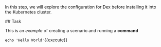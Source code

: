 In this step, we will explore the configuration for Dex before installing it
into the Kubernetes cluster.

## Task

This is an _example_ of creating a scenario and running a **command**

`echo 'Hello World'`{{execute}}
